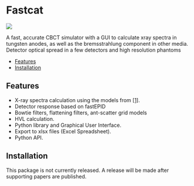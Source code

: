 # Fastcat

<img src="demo_mp4.mp4">

A fast, accurate CBCT simulator with a GUI to calculate xray spectra in tungsten anodes, as well as the
bremsstrahlung component in other media. Detector optical spread in a few detectors and high resolution phantoms

* [Features](#features)
* [Installation](#installation)

## Features
* X-ray spectra calculation using the models from [\[1\]](#Ref1).
* Detector response based on fastEPID
* Bowtie filters, flattening filters, ant-scatter grid models
* HVL calculation.
* Python library and Graphical User Interface.
* Export to xlsx files (Excel Spreadsheet).
* Python API.

## Installation

This package is not currently released. A release will be made after supporting papers are published.

<!-- ## Documentation
The updated API documentation is available [here](http://xpecgen.readthedocs.io/en/latest/).

You can also use the python help system to check it:
```python3
from xpecgen import xpecgen as xg
help(xg)
``` -->

<!-- ## Contributing
See [CONTRIBUTING.md](CONTRIBUTING.md).

## Model details
To have a general overview of the model see [\[1\]](#Ref1).
The bremsstrahlung calculation is done using full interpolations for the electron fluence, so none of the simplifications in section IV.C were used in this implementation. This description of the fluence can be used with others materials, always via the CSDA scaling, if requested. However, note that its accuracy has not been tested.
Both characteristic peaks models in section II.D were implemented. The polynomial one is used by default.
Half-value layers are calculated using the exponential model of attenuation (aka narrow beam geometry). In the GUI they are calculated in the sense of dose, but the library allows for generalizing this to any desired reponse function.

Despite the GUI and the API allow selecting different target materials, note the model only considered tungsten in detail. When a different material is selected, its bremsstrahlung cross-section and range scaling are used instead. However, differences in the electron fluence in the target might affect the results. In particular, the penetration depth is increased in low Z materials in units of the CSDA range, so the results should be used with caution, specially in that case.

## Citation
If you use this application to make use of the models in [\[1\]](#Ref1), you should cite it. If you also want to acknowledge the implementation itself you can also cite [\[2\]](#Ref2).

## References
<a name="Ref1">\[1\]</a> Hernández, G., Fernández F. 2016. "A model of tungsten x-ray anode spectra." Medical Physics, *43* 4655. [doi:10.1118/1.4955120](http://dx.doi.org/10.1118/1.4955120).

<a name="Ref2">\[2\]</a> Hernández, G., Fernández F. 2016. "xpecgen: A program to calculate x-ray spectra generated in tungsten anodes." The Journal of Open Source Software, *00062*. [doi:10.21105/joss.00062](http://dx.doi.org/10.21105/joss.00062). -->
